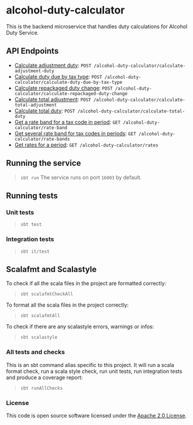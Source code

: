 
# alcohol-duty-calculator

This is the backend microservice that handles duty calculations for Alcohol Duty Service.

## API Endpoints

- [Calculate adjustment duty](api-docs/calculateAdjustmentDuty.md): `POST /alcohol-duty-calculator/calculate-adjustment-duty`
- [Calculate duty due by tax type](api-docs/calculateDutyDueByTaxType.md): `POST /alcohol-duty-calculator/calculate-duty-due-by-tax-type`
- [Calculate repackaged duty change](api-docs/calculateRepackagedDutyChange.md): `POST /alcohol-duty-calculator/calculate-repackaged-duty-change`
- [Calculate total adjustment](api-docs/calculateTotalAdjustment.md): `POST /alcohol-duty-calculator/calculate-total-adjustment`
- [Calculate total duty](api-docs/calculateTotalDuty.md): `POST /alcohol-duty-calculator/calculate-total-duty`
- [Get a rate band for a tax code in period](api-docs/getRateBand.md): `GET /alcohol-duty-calculator/rate-band`
- [Get several rate band for tax codes in periods](api-docs/getRateBands.md): `GET /alcohol-duty-calculator/rate-bands`
- [Get rates for a period](api-docs/getRates.md): `GET /alcohol-duty-calculator/rates`

## Running the service

> `sbt run`
The service runs on port `16003` by default.

## Running tests

### Unit tests

> `sbt test`
### Integration tests

> `sbt it/test`
## Scalafmt and Scalastyle

To check if all the scala files in the project are formatted correctly:
> `sbt scalafmtCheckAll`

To format all the scala files in the project correctly:
> `sbt scalafmtAll`

To check if there are any scalastyle errors, warnings or infos:
> `sbt scalastyle`

### All tests and checks
This is an sbt command alias specific to this project. It will run a scala format
check, run a scala style check, run unit tests, run integration tests and produce a coverage report:
> `sbt runAllChecks`

### License

This code is open source software licensed under
the [Apache 2.0 License]("http://www.apache.org/licenses/LICENSE-2.0.html").
